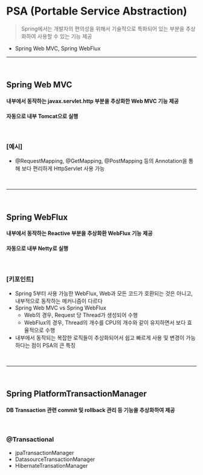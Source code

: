 # PSA (Portable Service Abstraction)
> Spring에서는 개발자의 편의성을 위해서 기술적으로 특화되어 있는 부분을 추상화하여 사용할 수 있는 기능 제공
* Spring Web MVC, Spring WebFlux

<hr>
<br>

## Spring Web MVC
#### 내부에서 동작하는 javax.servlet.http 부분을 추상화한 Web MVC 기능 제공
#### 자동으로 내부 Tomcat으로 실행

<br>

### [예시]
* @RequestMapping, @GetMapping, @PostMapping 등의 Annotation을 통해 보다 편리하게 HttpServlet 사용 가능

<br>
<hr>
<br>

## Spring WebFlux
#### 내부에서 동작하는 Reactive 부분을 추상화환 WebFlux 기능 제공
#### 자동으로 내부 Netty로 실행

<br>

### [키포인트]
* Spring 5부터 사용 가능한 WebFlux, Web과 모든 코드가 호환되는 것은 아니고, 내부적으로 동작하는 메커니즘이 다르다
* Spring Web MVC vs Spring WebFlux
  * Web의 경우, Request 당 Thread가 생성되어 수행
  * WebFlux의 경우, Thread의 개수를 CPU의 개수와 같이 유지하면서 보다 효율적으로 수행
* 내부에서 동작되는 복잡한 로직들이 추상화되어서 쉽고 빠르게 사용 및 변경이 가능하다는 점이 PSA의 큰 특징

<br>
<hr>
<br>

## Spring PlatformTransactionManager
#### DB Transaction 관련 commit 및 rollback 관리 등 기능을 추상화하여 제공

<br>

### @Transactional
* jpaTransactionManager
* DatasourceTransactionManager 
* HibernateTransationManager
